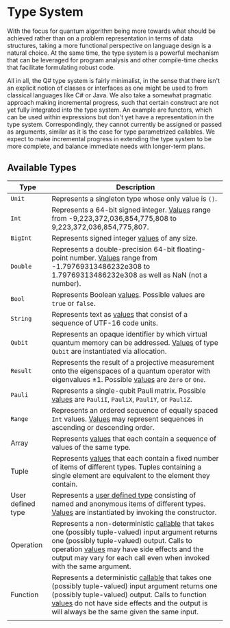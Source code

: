 # Type System

With the focus for quantum algorithm being more towards what should be achieved rather than on a problem representation in terms of data structures, taking a more functional perspective on language design is a natural choice. At the same time, the type system is a powerful mechanism that can be leveraged for program analysis and other compile-time checks that facilitate formulating robust code. 

All in all, the Q# type system is fairly minimalist, in the sense that there isn't an explicit notion of classes or interfaces as one might be used to from classical languages like C# or Java. We also take a somewhat pragmatic approach making incremental progress, such that certain construct are not yet fully integrated into the type system. An example are functors, which can be used within expressions but don't yet have a representation in the type system. Correspondingly, they cannot currently be assigned or passed as arguments, similar as it is the case for type parametrized callables.
We expect to make incremental progress in extending the type system to be more complete, and balance immediate needs with longer-term plans. 

## Available Types

Type | Description
---------|----------
 `Unit` | Represents a singleton type whose only value is `()`.
 `Int` | Represents a 64-bit signed integer. [Values](https://github.com/microsoft/qsharp-language/blob/main/Specifications/Language/3_Expressions/ValueLiterals.md#int-literals) range from -9,223,372,036,854,775,808 to 9,223,372,036,854,775,807.
 `BigInt` | Represents signed integer [values](https://github.com/microsoft/qsharp-language/blob/main/Specifications/Language/3_Expressions/ValueLiterals.md#bigint-literals) of any size.
 `Double` | Represents a double-precision 64-bit floating-point number. [Values](https://github.com/microsoft/qsharp-language/blob/main/Specifications/Language/3_Expressions/ValueLiterals.md#double-literals) range from -1.79769313486232e308 to 1.79769313486232e308 as well as NaN (not a number).
 `Bool` | Represents Boolean [values](https://github.com/microsoft/qsharp-language/blob/main/Specifications/Language/3_Expressions/ValueLiterals.md#bool-literals). Possible values are `true` or `false`.
 `String` | Represents text as [values](https://github.com/microsoft/qsharp-language/blob/main/Specifications/Language/3_Expressions/ValueLiterals.md#string-literals) that consist of a sequence of UTF-16 code units. 
 `Qubit` | Represents an opaque identifier by which virtual quantum memory can be addressed. [Values](https://github.com/microsoft/qsharp-language/blob/main/Specifications/Language/3_Expressions/ValueLiterals.md#qubit-literals) of type `Qubit` are instantiated via allocation.
 `Result` | Represents the result of a projective measurement onto the eigenspaces of a quantum operator with eigenvalues ±1. Possible [values](https://github.com/microsoft/qsharp-language/blob/main/Specifications/Language/3_Expressions/ValueLiterals.md#result-literals) are `Zero` or `One`. 
 `Pauli` | Represents a single-qubit Pauli matrix. Possible [values](https://github.com/microsoft/qsharp-language/blob/main/Specifications/Language/3_Expressions/ValueLiterals.md#pauli-literals) are `PauliI`, `PauliX`, `PauliY`, or `PauliZ`.
 `Range` | Represents an ordered sequence of equally spaced `Int` values. [Values](https://github.com/microsoft/qsharp-language/blob/main/Specifications/Language/3_Expressions/ValueLiterals.md#range-literals) may represent sequences in ascending or descending order.
 Array | Represents [values](https://github.com/microsoft/qsharp-language/blob/main/Specifications/Language/3_Expressions/ValueLiterals.md#array-literals) that each contain a sequence of values of the same type.
 Tuple | Represents [values](https://github.com/microsoft/qsharp-language/blob/main/Specifications/Language/3_Expressions/ValueLiterals.md#tuple-literals) that each contain a fixed number of items of different types. Tuples containing a single element are equivalent to the element they contain.
 User defined type | Represents a [user defined type](https://github.com/microsoft/qsharp-language/blob/main/Specifications/Language/1_ProgramStructure/2_TypeDeclarations.md#type-declarations) consisting of named and anonymous items of different types. [Values](https://github.com/microsoft/qsharp-language/blob/main/Specifications/Language/3_Expressions/ValueLiterals.md#literals-for-user-defined-types) are instantiated by invoking the constructor. 
 Operation | Represents a non-deterministic [callable](https://github.com/microsoft/qsharp-language/blob/main/Specifications/Language/4_TypeSystem/OperationsAndFunctions.md#operations-and-functions) that takes one (possibly tuple-valued) input argument returns one (possibly tuple-valued) output. Calls to operation [values](https://github.com/microsoft/qsharp-language/blob/main/Specifications/Language/3_Expressions/ValueLiterals.md#operation-literals) may have side effects and the output may vary for each call even when invoked with the same argument.
 Function | Represents a deterministic [callable](https://github.com/microsoft/qsharp-language/blob/main/Specifications/Language/4_TypeSystem/OperationsAndFunctions.md#operations-and-functions) that takes one (possibly tuple-valued) input argument returns one (possibly tuple-valued) output. Calls to function [values](https://github.com/microsoft/qsharp-language/blob/main/Specifications/Language/3_Expressions/ValueLiterals.md#function-literals) do not have side effects and the output is will always be the same given the same input. 
 | | |
